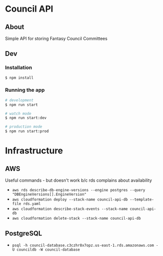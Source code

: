 # Council API

## About

Simple API for storing Fantasy Council Committees

## Dev

### Installation

```bash
$ npm install
```

### Running the app

```bash
# development
$ npm run start

# watch mode
$ npm run start:dev

# production mode
$ npm run start:prod
```

# Infrastructure

## AWS

Useful commands - but doesn't work b/c rds complains about availability
- `aws rds describe-db-engine-versions --engine postgres --query "DBEngineVersions[].EngineVersion"`
- `aws cloudformation deploy --stack-name council-api-db --template-file rds.yaml`
- `aws cloudformation describe-stack-events --stack-name council-api-db`
- `aws cloudformation delete-stack --stack-name council-api-db`

## PostgreSQL
- `psql -h council-database.c3czhr8x7opz.us-east-1.rds.amazonaws.com -U councildb -W council-database`